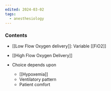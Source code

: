 ```yaml
---
edited: 2024-03-02
tags:
  - anesthesiology
---
```

### Contents 
- [[Low Flow Oxygen delivery]]: Variable [[FiO2]] 
- [[High Flow Oxygen Delivery]] 

- Choice depends upon
	- [[Hypoxemia]]
	- Ventilatory pattern
	- Patient comfort 